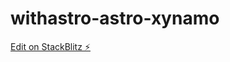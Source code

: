 # withastro-astro-xynamo

[Edit on StackBlitz ⚡️](https://stackblitz.com/edit/withastro-astro-xynamo)
